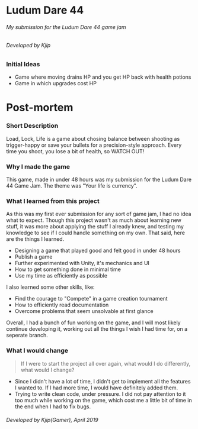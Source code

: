 # Ludum Dare 44
###### My submission for the Ludum Dare 44 game jam
###### Developed by Kjip

### Initial Ideas
- Game where moving drains HP and you get HP back with health potions
- Game in which upgrades cost HP

# Post-mortem
### Short Description
Load, Lock, Life is a game about chosing balance between shooting as trigger-happy or save your bullets for a precision-style approach.
Every time you shoot, you lose a bit of health, so WATCH OUT!

### Why I made the game
This game, made in under 48 hours was my submission for the Ludum Dare 44 Game Jam. The theme was "Your life is currency".

### What I learned from this project
As this was my first ever submission for any sort of game jam, I had no idea what to expect. Though this project wasn't as much about learning new stuff, it was more about applying the stuff I already knew, and testing my knowledge to see if I could handle something on my own.
That said, here are the things I learned.
- Designing a game that played good and felt good in under 48 hours
- Publish a game 
- Further experimented with Unity, it's mechanics and UI
- How to get something done in minimal time
- Use my time as efficiently as possible

I also learned some other skills, like:
- Find the courage to "Compete" in a game creation tournament
- How to efficiently read documentation
- Overcome problems that seem unsolvable at first glance

Overall, I had a bunch of fun working on the game, and I will most likely continue developing it, working out all the things I wish I had time for, on a seperate branch.

### What I would change
> If I were to start the project all over again, what would I do differently, what would I change?

- Since I didn't have a lot of time, I didn't get to implement all the features I wanted to. If I had more time, I would have definitely added them.
- Trying to write clean code, under pressure. I did not pay attention to it too much while working on the game, which cost me a little bit of time in the end when I had to fix bugs.

###### Developed by Kjip(Gamer), April 2019
